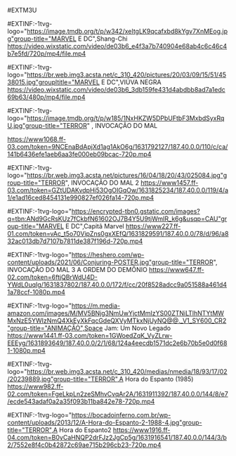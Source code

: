 #EXTM3U

#EXTINF:-1tvg-logo="https://image.tmdb.org/t/p/w342/xeItgLK9qcafxbd8kYgv7XnMEog.jpg"group-title="MARVEL E DC",Shang-Chi 
 https://video.wixstatic.com/video/de03b6_e4f3a7b740904e68ab4c6c46c4b7e5fd/720p/mp4/file.mp4




#EXTINF:-1tvg-logo="https://br.web.img3.acsta.net/c_310_420/pictures/20/03/09/15/51/4538015.jpg"groupltitle="MARVEL E DC",VIÚVA NEGRA
https://video.wixstatic.com/video/de03b6_3db159fe431d4abdbb8ad7a1edc69b63/480p/mp4/file.mp4







#EXTINF:-1tvg-logo="https://image.tmdb.org/t/p/w185/1NxHKZW5DPbUFtbF3MxbdSyxRqU.jpg"group-title="TERROR" , INVOCAÇÃO DO MAL

https://www1068.ff-03.com/token=9NCEnaBdApjXd1ag1AkO6g/1631792127/187.40.0.0/110/c/ca/141b6436efe1aeb6aa3fe000eb09bcac-720p.mp4


#EXTINF:-1tvg-logo="https://br.web.img3.acsta.net/pictures/16/04/18/20/43/025084.jpg"group-title="TERROR", INVOCAÇÃO DO MAL 2
https://www1457.ff-03.com/token=GZtUDAKvdpHi53OgOIGqOw/1631825234/187.40.0.0/119/4/a1/e1ad16ced8454131e990827ef026fa14-720p.mp4

#EXTINF:-1tvg-logo="https://encrypted-tbn0.gstatic.com/images?q=tbn:ANd9GcRsKUz7fCkbfN61602OJ7B4Y5U9tjWmIR_k6g&usqp=CAU"group-title="MARVEL E DC",Capitã Marvel
https://www227.ff-01.com/token=vAc_t5o70VipZns0gxXEfQ/1631829591/187.40.0.0/78/d/96/a832ac013db7d7107b7811de387f196d-720p.mp4


#EXTINF:-1tvg-logo="https://heshero.com/wp-content/uploads/2021/06/Conjuring-POSTER.jpg"group-title="TERROR", INVOCAÇÃO DO MAL 3 A ORDEM DO DEMÔNIO
https://www647.ff-02.com/token=6ftjQBrWdU4D-YWdL0uqIg/1631837802/187.40.0.0/172/f/cc/20f8528adcc9a051588a461d41a78ccf-1080p.mp4


#EXTINF:-1tvg-logo="https://m.media-amazon.com/images/M/MV5BNjg3NmUwYjctMmIzYS00ZTNiLTlhNTYtMWMxNzE5YWIzNmQ4XkEyXkFqcGdeQXVyMTkxNjUyNQ@@._V1_SY600_CR2"group-title="ANIMAÇÃO",Space Jam: Um Novo Legado
https://www1441.ff-03.com/token=1GWoedZqK_VyZLrw-EEEyg/1631893649/187.40.0.0/2/1/68/124a4eecdb1571dc2e6b70b5e0d0f681-1080p.mp4

#EXTINF:-1tvg-logo="https://br.web.img3.acsta.net/c_310_420/medias/nmedia/18/93/17/02/20239889.jpg"group-title="TERROR",A Hora do Espanto (1985)
https://www982.ff-02.com/token=FgeLkpLn2zeSMhvCvqAr2A/1631911392/187.40.0.0/144/8/e7/ecde543adaf0a2a35f093b11ba842e78-720p.mp4

#EXTINF:-1tvg-logo="https://bocadoinferno.com.br/wp-content/uploads/2013/12/A-Hora-do-Espanto-2-1988-4.jpg"group-title="TERROR",A Hora do Espanto2
https://www1916.ff-04.com/token=B0yCaHNQP2drFJz2JgCp5g/1631916541/187.40.0.0/144/3/b2/7552e8f4c0b42872c69ae715b296cb23-720p.mp4


